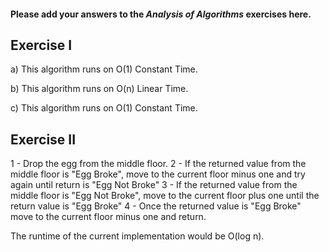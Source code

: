 #### Please add your answers to the ***Analysis of  Algorithms*** exercises here.

## Exercise I

a)
This algorithm runs on O(1) Constant Time. 


b)
This algorithm runs on O(n) Linear Time. 


c)
This algorithm runs on O(1) Constant Time.

## Exercise II

1 - Drop the egg from the middle floor. 
2 - If the returned value from the middle floor is "Egg Broke", move to the current floor minus one and try again until return is "Egg Not Broke"
3 - If the returned value from the middle floor is "Egg Not Broke", move to the current floor plus one until the return value is "Egg Broke"
4 - Once the returned value is "Egg Broke" move to the current floor minus one and return.

The runtime of the current implementation would be O(log n).


